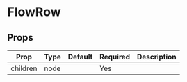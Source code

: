 FlowRow
=======


Props
-----

Prop                  | Type     | Default                   | Required | Description
--------------------- | -------- | ------------------------- | -------- | -----------
children|node||Yes|


